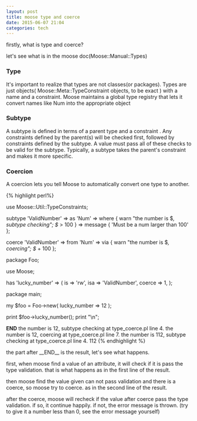 ```yaml
--- 
layout: post 
title: moose type and coerce 
date: 2015-06-07 21:04 
categories: tech
---
```


firstly, what is type and coerce?

let's see what is in the moose doc(Moose::Manual::Types)

### Type

It's important to realize that types are not classes(or packages). Types are just objects( Moose::Meta::TypeConstraint objects, to be exact ) with a name and a constraint. Moose maintains a global type registry that lets it convert names like Num into the appropriate object

### Subtype

A subtype is defined in terms of a parent type  and a constraint . Any constraints defined by the parent(s) will be checked first, followed by constraints defined by the subtype. A value must pass all of these checks to be valid for the subtype.
Typically, a subtype takes the parent's constraint and makes it more specific. 


### Coercion

A coercion lets you tell Moose to automatically convert one type to another.

{% highlight perl%}
    
use Moose::Util::TypeConstraints;

subtype 'ValidNumber' => as 'Num' =>
  where { warn "the number is $_, subtype checking"; $_ > 100 } =>
  message { 'Must be a num larger than 100' };

coerce 'ValidNumber' => from 'Num' => via { warn "the number is $_, coercing"; $_ + 100 };

package Foo;

use Moose;

has 'lucky_number' => (
    is     => 'rw',
    isa    => 'ValidNumber',
    coerce => 1,
);

package main;

my $foo = Foo->new( lucky_number => 12 );

print $foo->lucky_number();
print "\n";

__END__
the number is 12, subtype checking at type_coerce.pl line 4.
the number is 12, coercing at type_coerce.pl line 7.
the number is 112, subtype checking at type_coerce.pl line 4.
112
{% endhighlight %}

<p>the part after __END__ is  the result, let's see what happens.


first,  when moose find a value of an attribute, it will check if it is pass the type validation.
that is what happens as in the first line of the result.</p>

then moose find the value given can not pass validation and there is a coerce, so moose try to coerce.
as in the second line of the result.

after the coerce, moose will recheck if the value after coerce pass the type validation. if so, 
it continue happily. if not, the error message is thrown. (try to give it a number less than 0, 
see the error message yourself)
